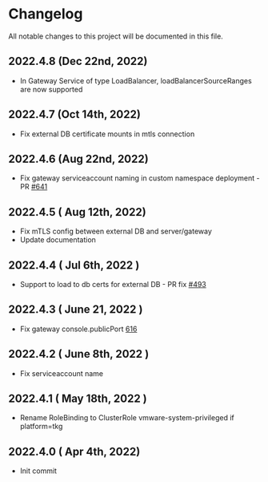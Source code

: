 # Changelog
All notable changes to this project will be documented in this file.

## 2022.4.8 (Dec 22nd, 2022)
* In Gateway Service of type LoadBalancer, loadBalancerSourceRanges are now supported
## 2022.4.7 (Oct 14th, 2022)
* Fix external DB certificate mounts in mtls connection
## 2022.4.6 (Aug 22nd, 2022)
* Fix gateway serviceaccount naming in custom namespace deployment - PR [#641](https://github.com/aquasecurity/aqua-helm/pull/641)
## 2022.4.5 ( Aug 12th, 2022)
* Fix mTLS config between external DB and server/gateway
* Update documentation

## 2022.4.4 ( Jul 6th, 2022 )
* Support to load to db certs for external DB - PR fix [#493](https://github.com/aquasecurity/aqua-helm/issues/493)

## 2022.4.3 ( June 21, 2022 )
* Fix gateway console.publicPort [616](https://github.com/aquasecurity/aqua-helm/issues/616)
## 2022.4.2 ( June 8th, 2022 )
* Fix serviceaccount name
## 2022.4.1 ( May 18th, 2022 )
* Rename RoleBinding to ClusterRole vmware-system-privileged if platform=tkg
## 2022.4.0 ( Apr 4th, 2022)
* Init commit
